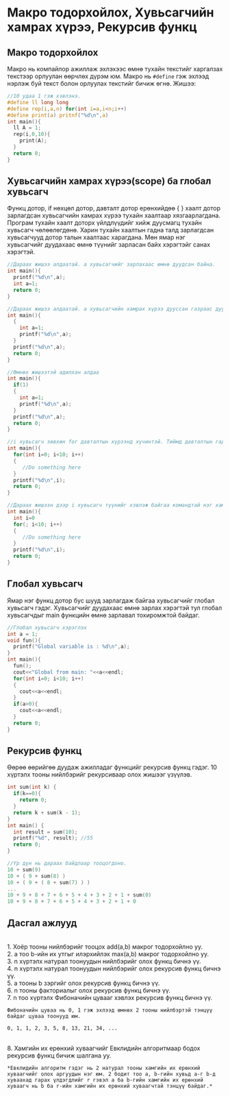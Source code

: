 # Mакро тодорхойлох, Хувьсагчийн хамрах хүрээ, Рекурсив функц

## Mакро тодорхойлох
Mакро нь компайлор ажиллаж эхлэхээс өмнө тухайн текстийг харгалзах текстээр орлуулан өөрчлөх дүрэм юм. Макро нь `#define` гэж эхлээд нэрлэж буй текст болон орлуулах текстийг бичиж өгнө. Жишээ: 

```c
//10 удаа 1 гэж хэвлэнэ.
#define ll long long
#define rep(i,a,n) for(int i=a,i<n;i++)
#define print(a) pritnf("%d\n",a)
int main(){
  ll A = 1;
  rep(i,0,10){
    print(A);
  }
  return 0;
}
```

## Хувьсагчийн хамрах хүрээ(scope) ба глобал хувьсагч
Функц дотор, if нөхцөл дотор, давталт дотор ерөнхийдөө { } хаалт дотор зарлагдсан хувьсагчийн хамрах хүрээ тухайн хаалтаар хязгаарлагдана. Програм тухайн хаалт доторх үйлдлүүдийг хийж дуусмагц тухайн хувьсагч чөлөөлөгдөнө. Харин тухайн хаалтын гадна талд зарлагдсан хувьсагчууд дотор талын хаалтаас харагдана. Мөн ямар нэг хувьсагчийг дуудахаас өмнө түүнийг зарласан байх хэрэгтэйг санах хэрэгтэй.
```C
//Дараах жишээ алдаатай. a хувьсагчийг зарлахаас өмнө дуудсан байна.
int main(){
  printf("%d\n",a);
  int a=1; 
  return 0;
}
```
```C
//Дараах жишээ алдаатай. a хувьсагчийн хамрах хүрээ дууссан газраас дуудсан байна. Ийм хувьсагч байхгүй гэж алдаа заана.
int main(){
  {
    int a=1;
    printf("%d\n",a); 
  }
  printf("%d\n",a);
  return 0;
}
```

```C
//Өмнөх жишээтэй адилхан алдаа
int main(){
  if(1)
  {
    int a=1;
    printf("%d\n",a); 
  }
  printf("%d\n",a);
  return 0;
}
```

```C
//i хувьсагч зөвхөн for давталтын хүрээнд хүчинтэй. Тиймд давталтын гадна харагдахгүй.  
int main(){
  for(int i=0; i<10; i++)
  {
     //Do something here
  }
  printf("%d\n",i);
  return 0;
}
```

```C
//Дараах жишээн дээр i хувьсагч түүнийг хэвлэж байгаа командтай нэг хамрах хүрээнд байгаа тул ажиллана.  
int main(){
  int i=0
  for(; i<10; i++)
  {
     //Do something here
  }
  printf("%d\n",i);
  return 0;
}
```
## Глобал хувьсагч
Ямар нэг функц дотор бус шууд зарлагдаж байгаа хувьсагчийг глобал хувьсагч гэдэг. Хувьсагчийг дуудахаас өмнө зарлах хэрэгтэй тул глобал хувьсагчдыг main функцийн өмнө зарлавал тохиромжтой байдаг.  

```C
//Глобал хувьсагч хэрэглэх
int a = 1;
void fun(){
  printf("Global variable is : %d\n",a);
}
int main(){ 
  fun();
  cout<<"Global from main: "<<a<<endl;
  for(int i=0; i<10; i++)
  {
    cout<<a<<endl;
  }
  if(a>0){
    cout<<a<<endl;
  }
  return 0;
}
```

## Рекурсив функц
Өөрөө өөрийгөө дуудаж ажилладаг функцийг рекурсив функц гэдэг. 10 хүртэлх тооны нийлбэрийг рекурсиваар олох жишээг үзүүлэв.
```c
int sum(int k) {
  if(k==0){
    return 0;
  } 
  return k + sum(k - 1);
}
int main() {
  int result = sum(10);
  printf("%d", result); //55
  return 0;
}
```
```c
//Үр дүн нь дараах байдлаар тооцогдоно.
10 + sum(9)
10 + ( 9 + sum(8) )
10 + ( 9 + ( 8 + sum(7) ) )
...
10 + 9 + 8 + 7 + 6 + 5 + 4 + 3 + 2 + 1 + sum(0)
10 + 9 + 8 + 7 + 6 + 5 + 4 + 3 + 2 + 1 + 0
```

## Дасгал ажлууд ##

<br>1. Хоёр тооны нийлбэрийг тооцох add(a,b) макрог тодорхойлно уу.
<br>2. a тоо b-ийн их утгыг илэрхийлэх max(a,b) макрог тодорхойлно уу.
<br>3. n хүртэлх натурал тоонуудын нийлбэрийг олох функц бичнэ үү.
<br>4. n хүртэлх натурал тоонуудын нийлбэрийг олох рекурсив функц бичнэ үү.
<br>5. a тооны b зэргийг олох рекурсив функц бичнэ үү.
<br>6. n тооны факториалыг олох рекурсив функц бичнэ үү.
<br>7. n тоо хүртэлх Фибоначийн цувааг хэвлэх рекурсив функц бичнэ үү.

```
Фибоначийн цуваа нь 0, 1 гэж эхлээд өмнөх 2 тооны нийлбэртэй тэнцүү 
байдаг цуваа тоонууд юм. 

0, 1, 1, 2, 3, 5, 8, 13, 21, 34, ...

```

<br>8. Хамгийн их ерөнхий хуваагчийг Евклидийн алгоритмаар бодох рекурсив функц бичиж шалгана уу. 

```
*Евклидийн алгоритм гэдэг нь 2 натурал тооны хамгийн их ерөнхий хуваагчийг олох аргуудын нэг юм. 2 бодит тоо a, b-гийн хувьд a-г b-д хуваахад гарах үлдэгдлийг r гэвэл a ба b-гийн хамгийн их ерөнхий хуваагч нь b ба r-ийн хамгийн их ерөнхий хуваагчтай тэнцүү байдаг.*
```



